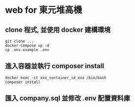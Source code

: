 # web for 東元堆高機

## clone 程式, 並使用 docker 建構環境
```
git clone ...
docker-compose up -d
cp .env.example .env
```

## 進入容器並執行 composer install
```
docker exec -it xxx_container_id_xxx /bin/bash
composer install
```
## 匯入 company.sql 並修改 .env 配置資料庫
